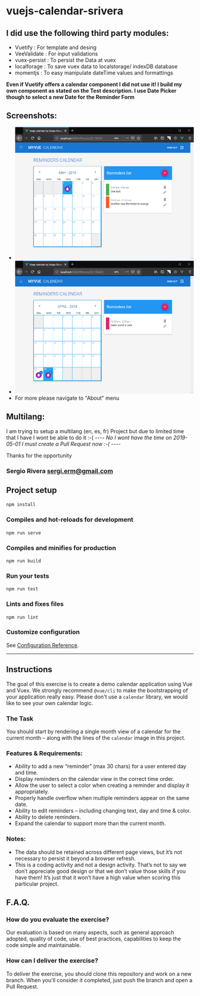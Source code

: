 # vuejs-calendar-srivera

## I did use the following third party modules:

- Vuetify : For template and desing
- VeeValidate : For input validations
- vuex-persist : To persist the Data at vuex
- localforage : To save vuex data to localstorage/ indexDB database
- momentjs : To easy manipulate dateTime values and formattings

**Even if Vuetify offers a calendar component I did not use it! I build my own component as stated on the Test description. I use Date Picker though to select a new Date for the Reminder Form**

## Screenshots:

- ![alt text](public/img/calendar01.png "Default view")
- ![alt text](public/img/calendar02.png "Navigating months")
- For more please navigate to "About" menu

## Multilang:

I am trying to setup a multilang (en, es, fr) Project but due to limited time that I have I wont be able to do it :-( ---- _No I wont have the time on 2019-05-01 I must create a Pull Request now :-(_ ----

Thanks for the opportunity

### Sergio Rivera [sergi.erm@gmail.com](mailto:sergi.erm@gmail.com)

## Project setup

```
npm install
```

### Compiles and hot-reloads for development

```
npm run serve
```

### Compiles and minifies for production

```
npm run build
```

### Run your tests

```
npm run test
```

### Lints and fixes files

```
npm run lint
```

### Customize configuration

See [Configuration Reference](https://cli.vuejs.org/config/).

---

## Instructions

The goal of this exercise is to create a demo calendar application using Vue and Vuex. We strongly recommend `@vue/cli` to make the bootstrapping of your application really easy.
Please don't use a `calendar` library, we would like to see your own calendar logic.

### The Task

You should start by rendering a single month view of a calendar for the current month – along with the lines of the `calendar` image in this project.

### Features & Requirements:

- Ability to add a new “reminder” (max 30 chars) for a user entered day and time.
- Display reminders on the calendar view in the correct time order.
- Allow the user to select a color when creating a reminder and display it appropriately.
- Properly handle overflow when multiple reminders appear on the same date.
- Ability to edit reminders – including changing text, day and time & color.
- Ability to delete reminders.
- Expand the calendar to support more than the current month.

### Notes:

- The data should be retained across different page views, but it’s not necessary to persist it beyond a browser refresh.
- This is a coding activity and not a design activity. That’s not to say we don’t appreciate good design or that we don’t value those skills if you have them! It’s just that it won’t have a high value when scoring this particular project.

## F.A.Q.

### How do you evaluate the exercise?

Our evaluation is based on many aspects, such as general approach adopted, quality of code, use of best practices, capabilities to keep the code simple and maintainable.

### How can I deliver the exercise?

To deliver the exercise, you should clone this repository and work on a new branch. When you'll consider it completed, just push the branch and open a Pull Request.
